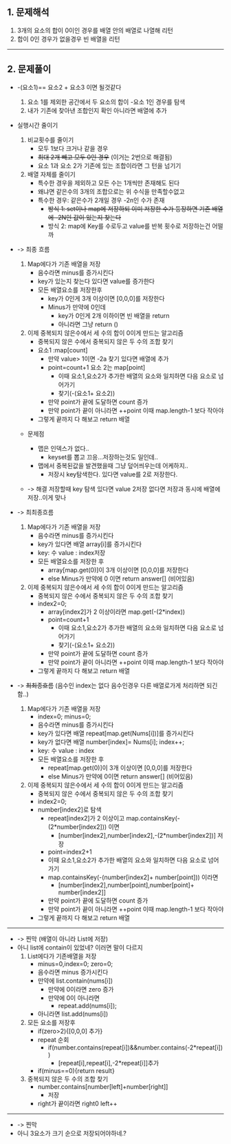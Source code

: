 ## 1. 문제해석
1. 3개의 요소의 합이 0이인 경우를 배열 안의 배열로 나열해 리턴
2. 합이 0인 경우가 없을경우 빈 배열을 리턴

---

## 2. 문제풀이
- -(요소1)== 요소2 + 요소3 이면 될것같다
   1. 요소 1를 제외한 공간에서 두 요소의 합이 -요소 1인 경우를 탐색
   2. 내가 기존에 찾아낸 조합인지 확인 아니라면 배열에 추가
- 실행시간 줄이기
  1. 비교횟수를 줄이기
      - 모두 1보다 크거나 같을 경우
      - ~~최대 2개 빼고 모두 0인 경우~~ (이거는 2번으로 해결됨)
      - 요소 1과 요소 2가 기존에 있는 조합이라면 그 턴을 넘기기
  2. 배열 자체를 줄이기
      - 특수한 경우을 제외하고 모든 수는 1개씩만 존재해도 된다
      - 왜냐면 같은수의 3개의 조합으로는 위 수식을 만족할수없고
      - 특수한 경우: 같은수가 2개일 경우 -2n인 수가 존재
        - ~~방식 1: set이나 map에 저장하되 이미 저장한 수가 등장하면 기존 배열에 -2N인 값이 있는지 찾는다~~
        - 방식 2: map에 Key를 수로두고 value를 반복 횟수로 저장하는건 어떨까

- -> 최종 흐름
  1. Map에다가 기존 배열을 저장
     - 음수라면 minus를 증가시킨다 
     - key가 있는지 찾는다 있다면 value를 증가한다
     - 모든 배열요소를 저장한후 
       - key가 0인게 3개 이상이면 [0,0,0]를 저장한다
       - Minus가 만약에 0인데 
         - key가 0인게 2개 이하이면 빈 배열을 return
         - 아니라면 그냥 return ()
  2. 이제 중복되지 않은수에서 세 수의 합이 0이게 만드는 알고리즘
     - 중복되지 않은 수에서 중복되지 않은 두 수의 조합 찾기
     - 요소1 :map[count]
       - 만약 value> 1이면 -2a 찾기 있다면 배열에 추가
       - point=count+1 요소 2는 map[point]
         - 이때 요소1,요소2가 추가한 배열의 요소와 일치하면 다음 요소로 넘어가기 
         - 찾기(-(요소1+ 요소2))
       - 만약 point가 끝에 도달하면 count 증가
       - 만약 point가 끝이 아니라면 ++point 이때 map.length-1 보다 작아야
     - 그렇게 끝까지 다 해보고 return 배열
  - 문제점
      - 맵은 인덱스가 없다..
          - keyset를 뽑고 끄응...저장하는것도 일인데..
      - 맵에서 중복된값을 발견했을때 그냥 덮어씌우는데 어케하지..
          - 저장시 key탐색한다. 있다면 value를 2로 저장한다.

  - -> 해결 저장할때 key 탐색 있다면 value 2저장 없다면 저장과 동시에 배열에 저장..이게 맞나
- -> 최최종흐름
    1. Map에다가 기존 배열을 저장
        - 음수라면 minus를 증가시킨다
        - key가 있다면 배열 array[i]를 증가시킨다
        - key: 수 value : index저장
        - 모든 배열요소를 저장한 후
            - array[map.get(0)]이 3개 이상이면 [0,0,0]를 저장한다
            - else Minus가 만약에 0 이면 return answer[] (비어있음)
    2. 이제 중복되지 않은수에서 세 수의 합이 0이게 만드는 알고리즘
        - 중복되지 않은 수에서 중복되지 않은 두 수의 조합 찾기
        - index2=0; 
            - array[index2]가 2 이상이라면 map.get(-(2*index))
            - point=count+1
                - 이때 요소1,요소2가 추가한 배열의 요소와 일치하면 다음 요소로 넘어가기
                - 찾기(-(요소1+ 요소2))
            - 만약 point가 끝에 도달하면 count 증가
            - 만약 point가 끝이 아니라면 ++point 이때 map.length-1 보다 작아야
        - 그렇게 끝까지 다 해보고 return 배열


- -> ~~최최종흐름~~ (음수인 index는 없다 음수인경우 다른 배열로가게 처리하면 되긴함..)
    1. Map에다가 기존 배열을 저장
        - index=0; minus=0;
        - 음수라면 minus를 증가시킨다
        - key가 있다면 배열 repeat[map.get(Nums[i])]를 증가시킨다
        - key가 없다면 배열 number[index]= Nums[i]; index++;
        - key: 수 value : index
        - 모든 배열요소를 저장한 후
            - repeat[map.get(0)]이 3개 이상이면 [0,0,0]를 저장한다
            - else Minus가 만약에 0이면 return answer[] (비어있음)
    2. 이제 중복되지 않은수에서 세 수의 합이 0이게 만드는 알고리즘
        - 중복되지 않은 수에서 중복되지 않은 두 수의 조합 찾기
        - index2=0;
        - number[index2]로 탐색
            - repeat[index2]가 2 이상이고 map.containsKey(-(2*number[index2])) 이면
              - [number[index2],number[index2],-(2*number[index2])] 저장
            - point=index2+1
            - 이때 요소1,요소2가 추가한 배열의 요소와 일치하면 다음 요소로 넘어가기
            - map.containsKey(-(number[index2]+ number[point])) 이라면
              - [number[index2],number[point],number[point]+ number[index2]]
            - 만약 point가 끝에 도달하면 count 증가
            - 만약 point가 끝이 아니라면 ++point 이때 map.length-1 보다 작아야
        - 그렇게 끝까지 다 해보고 return 배열
-----
- -> 찐막 (배열이 아니라 List에 저장)
- 아니 list에 contain이 있었네? 이러면 말이 다르지 
    1. List에다가 기존배열을 저장
       - minus=0,index=0; zero=0;
       - 음수라면 minus 증가시킨다
       - 만약에 list.contain(nums[i])
         - 만약에 0이라면 zero 증가
         - 만약에 0이 아니라면
           - repeat.add(nums[i]);
       - 아니라면 list.add(nums[i])
    2. 모든 요소를 저장후 
       - if(zero>2){[0,0,0] 추가}
       - repeat 순회
            - if(number.contains(repeat[i])&&number.contains(-2*repeat[i]))
              - [repeat[i],repeat[i],-2*repeat[i]]추가
       - if(minus==0){return result}
    3. 중복되지 않은 두 수의 조합 찾기
       - number.contains[number[left]+number[right]]
         - 저장
       - right가 끝이라면 right0 left++
-----
- -> 찐막
- 아니 3요소가 크기 순으로 저장되어야하네.?
       


